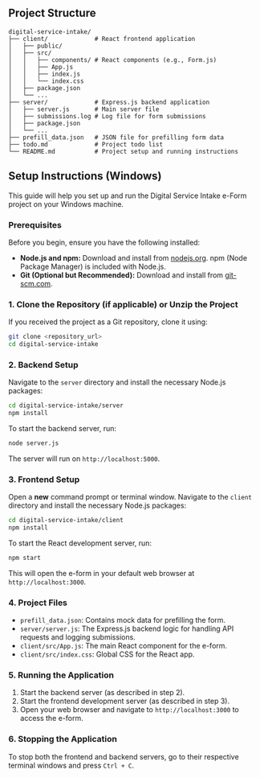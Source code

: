 ## Project Structure

```
digital-service-intake/
├── client/             # React frontend application
│   ├── public/
│   ├── src/
│   │   ├── components/ # React components (e.g., Form.js)
│   │   ├── App.js
│   │   ├── index.js
│   │   └── index.css
│   ├── package.json
│   └── ...
├── server/             # Express.js backend application
│   ├── server.js       # Main server file
│   ├── submissions.log # Log file for form submissions
│   ├── package.json
│   └── ...
├── prefill_data.json   # JSON file for prefilling form data
├── todo.md             # Project todo list
└── README.md           # Project setup and running instructions
```

## Setup Instructions (Windows)

This guide will help you set up and run the Digital Service Intake e-Form project on your Windows machine.

### Prerequisites

Before you begin, ensure you have the following installed:

*   **Node.js and npm:** Download and install from [nodejs.org](https://nodejs.org/en/download/). npm (Node Package Manager) is included with Node.js.
*   **Git (Optional but Recommended):** Download and install from [git-scm.com](https://git-scm.com/downloads).

### 1. Clone the Repository (if applicable) or Unzip the Project

If you received the project as a Git repository, clone it using:

```bash
git clone <repository_url>
cd digital-service-intake
```

### 2. Backend Setup

Navigate to the `server` directory and install the necessary Node.js packages:

```bash
cd digital-service-intake/server
npm install
```

To start the backend server, run:

```bash
node server.js
```

The server will run on `http://localhost:5000`.

### 3. Frontend Setup

Open a **new** command prompt or terminal window. Navigate to the `client` directory and install the necessary Node.js packages:

```bash
cd digital-service-intake/client
npm install
```

To start the React development server, run:

```bash
npm start
```

This will open the e-form in your default web browser at `http://localhost:3000`.

### 4. Project Files

*   `prefill_data.json`: Contains mock data for prefilling the form.
*   `server/server.js`: The Express.js backend logic for handling API requests and logging submissions.
*   `client/src/App.js`: The main React component for the e-form.
*   `client/src/index.css`: Global CSS for the React app.

### 5. Running the Application

1.  Start the backend server (as described in step 2).
2.  Start the frontend development server (as described in step 3).
3.  Open your web browser and navigate to `http://localhost:3000` to access the e-form.

### 6. Stopping the Application

To stop both the frontend and backend servers, go to their respective terminal windows and press `Ctrl + C`.
